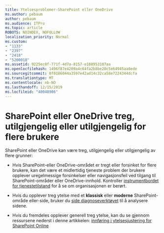 ```yaml
---
title: Ytelsesproblemer-SharePoint eller OneDrive
ms.author: pebaum
author: pebaum
ms.audience: ITPro
ms.topic: article
ROBOTS: NOINDEX, NOFOLLOW
localization_priority: Normal
ms.custom:
- "1133"
- "2397"
- "2418"
- "5200018"
ms.assetid: 9225ec0f-771f-4d7a-8157-e188953107aa
ms.openlocfilehash: 1496f87e4209a4c64fa2b8be20c5e64945aa0ede
ms.sourcegitcommit: 0f0186044a3597e42ad14c32ca58e7224344dcfa
ms.translationtype: MT
ms.contentlocale: nb-NO
ms.lasthandoff: 12/15/2019
ms.locfileid: "40048986"
---
```

# <a name="sharepoint-or-onedrive-slow-inaccessible-or-unavailable-for-multiple-users"></a>SharePoint eller OneDrive treg, utilgjengelig eller utilgjengelig for flere brukere

SharePoint eller OneDrive kan være treg, utilgjengelig eller utilgjengelig av flere grunner:
  
- Hvis SharePoint-eller OneDrive-området er tregt eller forsinket for flere brukere, kan det være et midlertidig tjeneste problem der brukere opplever uregelmessige forsinkelser eller navigasjonsfeil ved tilgang til SharePoint-områder eller OneDrive-innhold. Kontroller [instrumentbordet for tjenestetilstand](https://admin.microsoft.com/AdminPortal/Home#/servicehealth) for å se om organisasjonen er berørt.
  
- Hvis du opplever treg ytelse med et **klassisk** eller **moderne** SharePoint-område eller-side, bruker du [side diagnoseverktøyet](https://aka.ms/perftool) til å analysere sidene.
  
- Hvis du fremdeles opplever generell treg ytelse, kan du se gjennom ressursene nederst i denne artikkelen: [innføring i ytelsesjustering for SharePoint Online](https://go.microsoft.com/fwlink/?linkid=2024334)
  